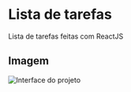 <h1>Lista de tarefas</h1>
Lista de tarefas feitas com ReactJS

<h2>Imagem</h2>
<img src="https://user-images.githubusercontent.com/76913525/163720179-9bd81c00-2e46-4700-93af-2e92855e1d40.png" alt="Interface do projeto" />

